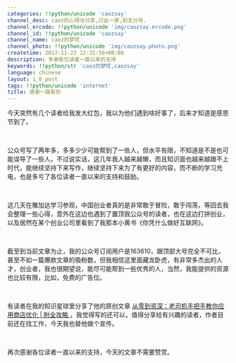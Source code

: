 ```yaml
---
categories: !!python/unicode 'caozsay'
channel_desc: caoz的心得与分享,只此一家,别无分号.
channel_ercode: !!python/unicode 'img/caozsay.ercode.png'
channel_id: !!python/unicode 'caozsay'
channel_name: caoz的梦呓
channel_photo: !!python/unicode 'img/caozsay.photo.png'
createtime: 2017-11-23 12:31:56+00:00
description: 多谢各位读者一直以来的支持
keywords: !!python/str 'caoz的梦呓,caozsay'
language: chinese
layout: 1_0_post
tags: !!python/unicode 'internet'
title: 感谢一路有你
---
```

<div class="rich_media_content" id="js_content">
<p>
         今天突然有几个读者给我发大红包，我以为他们遇到啥好事了，后来才知道是感恩节到了。
         <br/>
</p>
<p>
<br/>
</p>
<p>
         公众号写了两年多，多多少少可能帮到了一些人，但水平有限，不知道是不是也可能误导了一些人。不过说实话，这几年我人越来越懒，而且知识面也越来越跟不上时代，能继续坚持下来写作，继续坚持下来为了有更好的内容，而不断的学习充电，也是多亏了各位读者一直以来的支持和鼓励。
        </p>
<p>
<br/>
</p>
<p>
         这几天在雅加达学习参观，中国创业者真的是非常敢于冒险，敢于闯荡，等回去我会整理一些心得，意外在这边也遇到了置顶我公众号的读者，也在这边打拼创业，以及居然在某个创业公司里看到了我那本小黄书《你凭什么做好互联网》。
        </p>
<p>
<br/>
</p>
<p>
         截至到当前文章为止，我的公众号订阅用户是163610，跟顶部大号完全不可比，甚至不如一篇爆款文章的吸粉数，但我相信这里面藏龙卧虎，有非常多杰出的人才，创业者，我也很期望说，能尽可能帮到一些优秀的人，当然，我能提供的资源也比较有限，比如，免费的广告位。
         <br/>
</p>
<p>
<br/>
</p>
<p>
         有读者在我的知识星球里分享了他的原创文章
         <a href="http://mp.weixin.qq.com/s?__biz=MjM5MzIxNTQ2MA==&amp;mid=2650689772&amp;idx=2&amp;sn=a04d4f38087bff7062ffe92b9aca34ea&amp;chksm=be90966789e71f71b542862e6500b58df89839a216673222a8d1a165b70adc6caa65b748fcfa&amp;scene=21#wechat_redirect" target="_blank">
          从零到资深：老司机手把手教你应用商店优化 | 附全攻略
         </a>
         ，我觉得写的还可以，值得分享给有兴趣的读者，作者目前还在找工作，今天我也替他做个宣传。
         <br/>
</p>
<p>
<br/>
</p>
<p>
         再次感谢各位读者一直以来的支持，今天的文章不需要赞赏。
        </p>
</div>